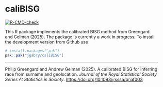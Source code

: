 # caliBISG

<!-- badges: start -->
[![R-CMD-check](https://github.com/jgabry/caliBISG/actions/workflows/R-CMD-check.yaml/badge.svg)](https://github.com/jgabry/caliBISG/actions/workflows/R-CMD-check.yaml)
<!-- badges: end -->

This R package implements the calibrated BISG method from Greengard and Gelman
(2025). The package is currently a work in progress. To install the development
version from Github use

```r
# install.packages("pak")
pak::pak("jgabry/caliBISG")
```

------ 
Philip Greengard and Andrew Gelman (2025). A calibrated BISG for inferring race
from surname and geolocation.
*Journal of the Royal Statistical Society Series A: Statistics in Society*.
https://doi.org/10.1093/jrsssa/qnaf003
    
